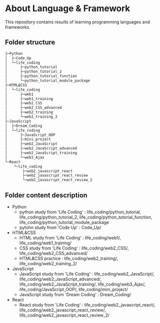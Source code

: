 # About Language & Framework
This repository contains results of learning programming languages and frameworks.


## Folder structure
```bash
├─Python
│  ├─Code_Up
│  └─life_coding
│      ├─python_tutorial
│      ├─python_tutorial_2
│      ├─python_tutorial_function
│      └─python_tutorial_module_package
├─HTML&CSS
│  └─life_coding
│      ├─web1
│      ├─web1_training
│      ├─web2_CSS
│      ├─web2_CSS_advanced
│      ├─web2_training
│      └─web2_training_2
├─JavaScript
│  ├─Dream_Coding
│  └─life_coding
│      ├─JavaScript_OOP
│      ├─mini_project
│      ├─web2_JavaScript
│      ├─web2_JavaScript_advanced
│      ├─web2_JavaScript_training
│      └─web3_Ajax
└─React
    └─life_coding
        ├─web2_javascript_react
        ├─web2_javascript_react_review
        └─web2_javascript_react_review_2
```

## Folder content description
- Python
  - python study from 'Life Coding' : life_coding/python_tutorial, life_coding/python_tutorial_2, life_coding/python_tutorial_function, life_coding/python_tutorial_module_package
  - pytohn study from 'Code Up' : Code_Up/
- HTML&CSS
  - HTML study from 'Life Coding' : life_coding/web1/, life_coding/web1_training/
  - CSS study from 'Life Coding' : life_coding/web2_CSS/, life_coding/web2_CSS_advanced/
  - HTML&CSS practice : life_coding/web2_training/, life_coding/web2_training_2/
- JavaScript
  - JavaScript study from 'Life Coding' : life_coding/web2_JavaScript/, life_coding/web2_JavaScript_advanced/, life_coding/web2_JavaScript_training/, life_coding/web3_Ajax/, life_coding/JavaScript_OOP/, life_coding/mini_project/
  - JavaScript study from 'Dream Coding' : Dream_Coding/
- React
  - React study from 'Life Coding' : life_coding/web2_javascript_react/, life_coding/web2_javascript_react_review/, life_coding/web2_javascript_react_review_2/

